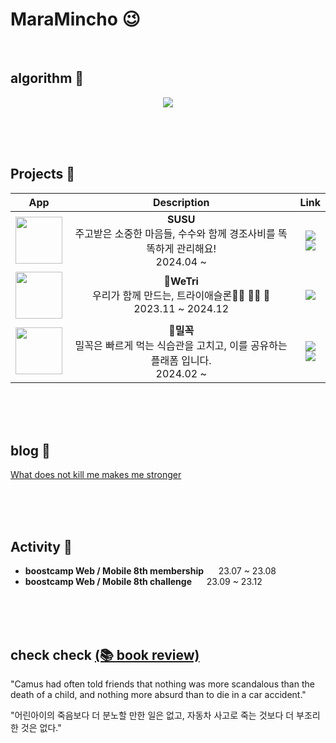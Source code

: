 # MaraMincho 😉

<br/>

## algorithm 💾

<center>
      <a href="https://solved.ac/seemaster300/">
            <img src="http://mazassumnida.wtf/api/v2/generate_badge?boj=seemaster300">
      </a>
</center>



<br/><br/><br/>

## Projects 📃
<center>

|App|Description|Link|
|:-:|:-:|:-:|
|<img width="75" src="https://github.com/user-attachments/assets/e1cf6bf4-a1d6-4464-a14f-0cc9b0ab7e29">|__**SUSU**__<br/>주고받은 소중한 마음들, 수수와 함께 경조사비를 똑똑하게 관리해요! <br/> 2024.04 ~ |  [<img src="https://img.shields.io/badge/github-181717?style=for-the-badge&logo=github&logoColor=white">](https://github.com/ok-su-su/iOS)<br/> [<img src="https://img.shields.io/badge/App_Store-0D96F6?style=for-the-badge&logo=app-store&logoColor=white">](https://apps.apple.com/us/app/%EC%88%98%EC%88%98-susu/id6503701515?uo=4)|
|<img width="75" src="https://github.com/JongPyoAhn/Python/assets/68585628/5629bb2c-a641-4306-a689-c46a7f7299fd">|__**🏃WeTri**__<br/>우리가 함께 만드는, 트라이애슬론🏃🏻 🏊‍♂️ 🚴 <br/>2023.11 ~ 2024.12|[<img src="https://img.shields.io/badge/github-181717?style=for-the-badge&logo=github&logoColor=white">](https://github.com/boostcampwm2023/iOS08-WeTri)|
<img width="75" src="https://github.com/MaraMincho/MealGok/assets/103064352/f4e19336-f576-413d-9755-b8c6dec89b9a">|__**🍚밀꼭**__<br/>밀꼭은 빠르게 먹는 식습관을 고치고, 이를 공유하는 플래폼 입니다.<br/>2024.02 ~ |[<img src="https://img.shields.io/badge/github-181717?style=for-the-badge&logo=github&logoColor=white">](https://github.com/MaraMincho/MealGok)<br/> [<img src="https://img.shields.io/badge/App_Store-0D96F6?style=for-the-badge&logo=app-store&logoColor=white">](https://apps.apple.com/kr/app/%EB%B0%80%EA%BC%AD-%EC%B2%9C%EC%B2%9C%ED%9E%88-%EB%A8%B9%EA%B8%B0-%EC%8B%9D%EC%82%AC-%ED%83%80%EC%9D%B4%EB%A8%B8/id6477323777)|


</center>
<br/><br/><br/>

## blog 📄

[What does not kill me makes me stronger](https://maramincho.tistory.com/)

<br/>
<br/>

<br/>


## Activity 🎯

- **boostcamp Web / Mobile 8th membership**  &nbsp;&nbsp;&nbsp;&nbsp; 23.07 ~ 23.08
- **boostcamp Web / Mobile 8th challenge**  &nbsp;&nbsp;&nbsp;&nbsp; 23.09 ~ 23.12




<br/>
<br/>

<br/>

## check check [(📚 book review)](https://maramincho.tistory.com/category/%EC%B7%A8%EB%AF%B8) 
"Camus had often told friends that nothing was more scandalous than the death of a child, and nothing more absurd than to die in a car accident."
      
"어린아이의 죽음보다 더 분노할 만한 일은 없고, 자동차 사고로 죽는 것보다 더 부조리한 것은 없다."



